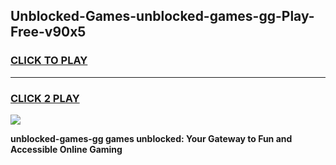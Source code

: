 
## Unblocked-Games-unblocked-games-gg-Play-Free-v90x5
<h3>
<a href="https://premium76.site?title=unblocked-games-gg&ref=20M">CLICK TO PLAY</a></h3>
<hr>

<h3>
<a href="https://premium76.site?title=unblocked-games-gg&ref=20M">CLICK 2 PLAY</a>
  
</h3>

<a href="https://premium76.site?title=unblocked-games-gg&ref=19M"><img src="https://clearcache.store/games.png"></a>


**unblocked-games-gg games unblocked: Your Gateway to Fun and Accessible Online Gaming**
